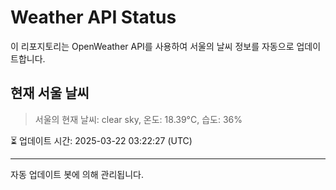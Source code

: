 
# Weather API Status

이 리포지토리는 OpenWeather API를 사용하여 서울의 날씨 정보를 자동으로 업데이트합니다.

## 현재 서울 날씨
> 서울의 현재 날씨: clear sky, 온도: 18.39°C, 습도: 36%

⏳ 업데이트 시간: 2025-03-22 03:22:27 (UTC)

---
자동 업데이트 봇에 의해 관리됩니다.
